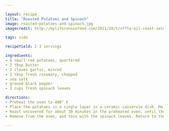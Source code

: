 ```yaml
---

layout: recipe
title: "Roasted Potatoes and Spinach"
image: roasted-potatoes-and-spinach.jpg
imagecredit: http://myliferunsonfood.com/2011/10/truffle-oil-roast-salmon-mushrooms/

tags: side

recipeYield: 2-3 servings

ingredients:
- 6 small red potatoes, quartered
- 2 tbsp butter
- 2 cloves garlic, minced
- 1 tbsp fresh rosemary, chopped
- sea salt
- ground black pepper
- 2 cups fresh spinach leaves

directions:
- Preheat the oven to 400° F
- Place the potatoes in a single layer in a ceramic casserole dish. Melt the butter in a skillet over medium heat. Add garlic, and cook until golden. Stir in the rosemary, and cook just until fragrant. Pour over the potatoes in the dish. Season with sea salt and pepper.
- Roast uncovered for about 30 minutes in the preheated oven, until the potatoes are fork tender.
- Remove from the oven, and toss with the spinach leaves. Return to the oven for 1 to 2 minutes, until the spinach has wilted.

---
```



